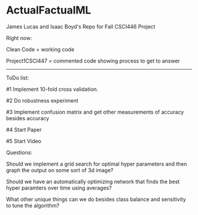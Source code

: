 # ActualFactualML
James Lucas and Isaac Boyd's Repo for Fall CSCI446 Project

Right now:

Clean Code = working code

Project1CSCI447 = commented code showing process to get to answer

---------------------------------------------------------------------------------

ToDo list:

#1 Implement 10-fold cross validation.

#2 Do robustness experiment

#3 Implement confusion matrix and get other measurements of accuracy besides accuracy

#4 Start Paper

#5 Start Video

Questions:

Should we implement a grid search for optimal hyper parameters and then graph the output on some sort of 3d image?

Should we have an automatically optimizing network that finds the best hyper paramters over time using averages?

What other unique things can we do besides class balance and sensitivity to tune the algorithm?


